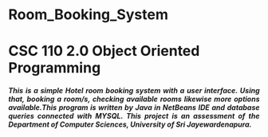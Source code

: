 # Room_Booking_System
<h1> CSC 110 2.0 Object Oriented Programming
<h5 align ="Justify"> This is a simple Hotel room booking system with a user interface. Using that, booking a room/s, checking available rooms likewise more options available.This program is written by Java in NetBeans IDE and database queries connected with MYSQL. This project is an assessment of the Department of Computer Sciences, University of Sri Jayewardenapura.</h5>
